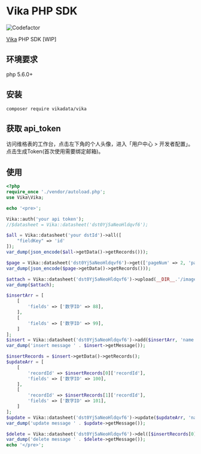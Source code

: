 # Vika PHP SDK

![Codefactor](https://www.codefactor.io/repository/github/vikadata/vika.php/badge?style=plastic)

[Vika](https://vika.cn) PHP SDK [WIP]

## 环境要求

php 5.6.0+

## 安装

```shell
composer require vikadata/vika
```



## 获取 api_token

访问维格表的工作台，点击左下角的个人头像，进入「用户中心 > 开发者配置」。点击生成Token(首次使用需要绑定邮箱)。

## 使用
```php
<?php
require_once './vendor/autoload.php';
use Vika\Vika;

echo '<pre>';

Vika::auth('your api token');
//$datasheet = Vika::datasheet('dst0Yj5aNeoHldqvf6');

$all = Vika::datasheet('your dstId')->all([
    "fieldKey" => 'id'
]);
var_dump(json_encode($all->getData()->getRecords()));

$page = Vika::datasheet('dst0Yj5aNeoHldqvf6')->get(['pageNum' => 2, 'pageSize' => 2]);
var_dump(json_encode($page->getData()->getRecords()));

$attach = Vika::datasheet('dst0Yj5aNeoHldqvf6')->upload(__DIR__.'/image.png');
var_dump($attach);

$insertArr = [
    [
        'fields' => ['数字ID' => 88],
    ],
    [
        'fields' => ['数字ID' => 99],
    ]
];
$insert = Vika::datasheet('dst0Yj5aNeoHldqvf6')->add($insertArr, 'name');
var_dump('insert message ' . $insert->getMessage());

$insertRecords = $insert->getData()->getRecords();
$updateArr = [
    [
        'recordId' => $insertRecords[0]['recordId'],
        'fields' => ['数字ID' => 100],
    ],
    [
        'recordId' => $insertRecords[1]['recordId'],
        'fields' => ['数字ID' => 101],
    ]
];
$update = Vika::datasheet('dst0Yj5aNeoHldqvf6')->update($updateArr, 'name');
var_dump('update message ' . $update->getMessage());

$delete = Vika::datasheet('dst0Yj5aNeoHldqvf6')->del([$insertRecords[0]['recordId'], $insertRecords[1]['recordId'],]);
var_dump('delete message ' . $delete->getMessage());
echo '</pre>';
```
